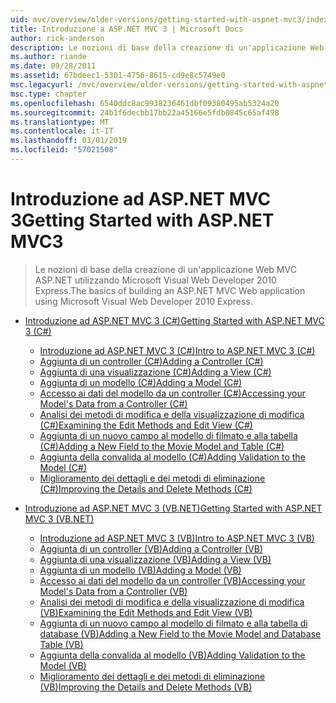 ```yaml
---
uid: mvc/overview/older-versions/getting-started-with-aspnet-mvc3/index
title: Introduzione a ASP.NET MVC 3 | Microsoft Docs
author: rick-anderson
description: Le nozioni di base della creazione di un'applicazione Web MVC ASP.NET utilizzando Microsoft Visual Web Developer 2010 Express.
ms.author: riande
ms.date: 09/28/2011
ms.assetid: 67bdeec1-5301-4756-8615-cd9e8c5749e0
msc.legacyurl: /mvc/overview/older-versions/getting-started-with-aspnet-mvc3
msc.type: chapter
ms.openlocfilehash: 6540ddc8ac9938236461dbf09380495ab5324a20
ms.sourcegitcommit: 24b1f6decbb17bb22a45166e5fdb0845c65af498
ms.translationtype: MT
ms.contentlocale: it-IT
ms.lasthandoff: 03/01/2019
ms.locfileid: "57021508"
---
```

<a name="getting-started-with-aspnet-mvc3"></a><span data-ttu-id="d1279-103">Introduzione ad ASP.NET MVC 3</span><span class="sxs-lookup"><span data-stu-id="d1279-103">Getting Started with ASP.NET MVC3</span></span>
====================
> <span data-ttu-id="d1279-104">Le nozioni di base della creazione di un'applicazione Web MVC ASP.NET utilizzando Microsoft Visual Web Developer 2010 Express.</span><span class="sxs-lookup"><span data-stu-id="d1279-104">The basics of building an ASP.NET MVC Web application using Microsoft Visual Web Developer 2010 Express.</span></span>


- [<span data-ttu-id="d1279-105">Introduzione ad ASP.NET MVC 3 (C#)</span><span class="sxs-lookup"><span data-stu-id="d1279-105">Getting Started with ASP.NET MVC 3 (C#)</span></span>](cs/index.md)

    - [<span data-ttu-id="d1279-106">Introduzione ad ASP.NET MVC 3 (C#)</span><span class="sxs-lookup"><span data-stu-id="d1279-106">Intro to ASP.NET MVC 3 (C#)</span></span>](cs/intro-to-aspnet-mvc-3.md)
    - [<span data-ttu-id="d1279-107">Aggiunta di un controller (C#)</span><span class="sxs-lookup"><span data-stu-id="d1279-107">Adding a Controller (C#)</span></span>](cs/adding-a-controller.md)
    - [<span data-ttu-id="d1279-108">Aggiunta di una visualizzazione (C#)</span><span class="sxs-lookup"><span data-stu-id="d1279-108">Adding a View (C#)</span></span>](cs/adding-a-view.md)
    - [<span data-ttu-id="d1279-109">Aggiunta di un modello (C#)</span><span class="sxs-lookup"><span data-stu-id="d1279-109">Adding a Model (C#)</span></span>](cs/adding-a-model.md)
    - [<span data-ttu-id="d1279-110">Accesso ai dati del modello da un controller (C#)</span><span class="sxs-lookup"><span data-stu-id="d1279-110">Accessing your Model's Data from a Controller (C#)</span></span>](cs/accessing-your-models-data-from-a-controller.md)
    - [<span data-ttu-id="d1279-111">Analisi dei metodi di modifica e della visualizzazione di modifica (C#)</span><span class="sxs-lookup"><span data-stu-id="d1279-111">Examining the Edit Methods and Edit View (C#)</span></span>](cs/examining-the-edit-methods-and-edit-view.md)
    - [<span data-ttu-id="d1279-112">Aggiunta di un nuovo campo al modello di filmato e alla tabella (C#)</span><span class="sxs-lookup"><span data-stu-id="d1279-112">Adding a New Field to the Movie Model and Table (C#)</span></span>](cs/adding-a-new-field.md)
    - [<span data-ttu-id="d1279-113">Aggiunta della convalida al modello (C#)</span><span class="sxs-lookup"><span data-stu-id="d1279-113">Adding Validation to the Model (C#)</span></span>](cs/adding-validation-to-the-model.md)
    - [<span data-ttu-id="d1279-114">Miglioramento dei dettagli e dei metodi di eliminazione (C#)</span><span class="sxs-lookup"><span data-stu-id="d1279-114">Improving the Details and Delete Methods (C#)</span></span>](cs/improving-the-details-and-delete-methods.md)
- [<span data-ttu-id="d1279-115">Introduzione ad ASP.NET MVC 3 (VB.NET)</span><span class="sxs-lookup"><span data-stu-id="d1279-115">Getting Started with ASP.NET MVC 3 (VB.NET)</span></span>](vb/index.md)

    - [<span data-ttu-id="d1279-116">Introduzione ad ASP.NET MVC 3 (VB)</span><span class="sxs-lookup"><span data-stu-id="d1279-116">Intro to ASP.NET MVC 3 (VB)</span></span>](vb/intro-to-aspnet-mvc-3.md)
    - [<span data-ttu-id="d1279-117">Aggiunta di un controller (VB)</span><span class="sxs-lookup"><span data-stu-id="d1279-117">Adding a Controller (VB)</span></span>](vb/adding-a-controller.md)
    - [<span data-ttu-id="d1279-118">Aggiunta di una visualizzazione (VB)</span><span class="sxs-lookup"><span data-stu-id="d1279-118">Adding a View (VB)</span></span>](vb/adding-a-view.md)
    - [<span data-ttu-id="d1279-119">Aggiunta di un modello (VB)</span><span class="sxs-lookup"><span data-stu-id="d1279-119">Adding a Model (VB)</span></span>](vb/adding-a-model.md)
    - [<span data-ttu-id="d1279-120">Accesso ai dati del modello da un controller (VB)</span><span class="sxs-lookup"><span data-stu-id="d1279-120">Accessing your Model's Data from a Controller (VB)</span></span>](vb/accessing-your-models-data-from-a-controller.md)
    - [<span data-ttu-id="d1279-121">Analisi dei metodi di modifica e della visualizzazione di modifica (VB)</span><span class="sxs-lookup"><span data-stu-id="d1279-121">Examining the Edit Methods and Edit View (VB)</span></span>](vb/examining-the-edit-methods-and-edit-view.md)
    - [<span data-ttu-id="d1279-122">Aggiunta di un nuovo campo al modello di filmato e alla tabella di database (VB)</span><span class="sxs-lookup"><span data-stu-id="d1279-122">Adding a New Field to the Movie Model and Database Table (VB)</span></span>](vb/adding-a-new-field.md)
    - [<span data-ttu-id="d1279-123">Aggiunta della convalida al modello (VB)</span><span class="sxs-lookup"><span data-stu-id="d1279-123">Adding Validation to the Model (VB)</span></span>](vb/adding-validation-to-the-model.md)
    - [<span data-ttu-id="d1279-124">Miglioramento dei dettagli e dei metodi di eliminazione (VB)</span><span class="sxs-lookup"><span data-stu-id="d1279-124">Improving the Details and Delete Methods (VB)</span></span>](vb/improving-the-details-and-delete-methods.md)
